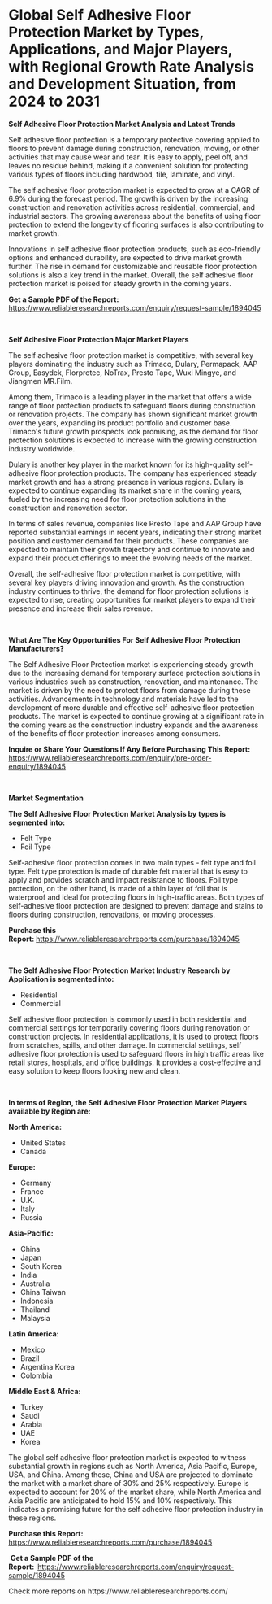<p><h1>Global Self Adhesive Floor Protection Market by Types, Applications, and Major Players, with Regional Growth Rate Analysis and Development Situation, from 2024 to 2031</h1></p><p><strong>Self Adhesive Floor Protection Market Analysis and Latest Trends</strong></p>
<p><p>Self adhesive floor protection is a temporary protective covering applied to floors to prevent damage during construction, renovation, moving, or other activities that may cause wear and tear. It is easy to apply, peel off, and leaves no residue behind, making it a convenient solution for protecting various types of floors including hardwood, tile, laminate, and vinyl.</p><p>The self adhesive floor protection market is expected to grow at a CAGR of 6.9% during the forecast period. The growth is driven by the increasing construction and renovation activities across residential, commercial, and industrial sectors. The growing awareness about the benefits of using floor protection to extend the longevity of flooring surfaces is also contributing to market growth.</p><p>Innovations in self adhesive floor protection products, such as eco-friendly options and enhanced durability, are expected to drive market growth further. The rise in demand for customizable and reusable floor protection solutions is also a key trend in the market. Overall, the self adhesive floor protection market is poised for steady growth in the coming years.</p></p>
<p><strong>Get a Sample PDF of the Report:&nbsp;</strong> <a href="https://www.reliableresearchreports.com/enquiry/request-sample/1894045">https://www.reliableresearchreports.com/enquiry/request-sample/1894045</a></p>
<p>&nbsp;</p>
<p><strong>Self Adhesive Floor Protection Major Market Players</strong></p>
<p><p>The self adhesive floor protection market is competitive, with several key players dominating the industry such as Trimaco, Dulary, Permapack, AAP Group, Easydek, Florprotec, NoTrax, Presto Tape, Wuxi Mingye, and Jiangmen MR.Film.</p><p>Among them, Trimaco is a leading player in the market that offers a wide range of floor protection products to safeguard floors during construction or renovation projects. The company has shown significant market growth over the years, expanding its product portfolio and customer base. Trimaco's future growth prospects look promising, as the demand for floor protection solutions is expected to increase with the growing construction industry worldwide.</p><p>Dulary is another key player in the market known for its high-quality self-adhesive floor protection products. The company has experienced steady market growth and has a strong presence in various regions. Dulary is expected to continue expanding its market share in the coming years, fueled by the increasing need for floor protection solutions in the construction and renovation sector.</p><p>In terms of sales revenue, companies like Presto Tape and AAP Group have reported substantial earnings in recent years, indicating their strong market position and customer demand for their products. These companies are expected to maintain their growth trajectory and continue to innovate and expand their product offerings to meet the evolving needs of the market.</p><p>Overall, the self-adhesive floor protection market is competitive, with several key players driving innovation and growth. As the construction industry continues to thrive, the demand for floor protection solutions is expected to rise, creating opportunities for market players to expand their presence and increase their sales revenue.</p></p>
<p>&nbsp;</p>
<p><strong>What Are The Key Opportunities For Self Adhesive Floor Protection Manufacturers?</strong></p>
<p><p>The Self Adhesive Floor Protection market is experiencing steady growth due to the increasing demand for temporary surface protection solutions in various industries such as construction, renovation, and maintenance. The market is driven by the need to protect floors from damage during these activities. Advancements in technology and materials have led to the development of more durable and effective self-adhesive floor protection products. The market is expected to continue growing at a significant rate in the coming years as the construction industry expands and the awareness of the benefits of floor protection increases among consumers.</p></p>
<p><strong>Inquire or Share Your Questions If Any Before Purchasing This Report:</strong> <a href="https://www.reliableresearchreports.com/enquiry/pre-order-enquiry/1894045">https://www.reliableresearchreports.com/enquiry/pre-order-enquiry/1894045</a></p>
<p>&nbsp;</p>
<p><strong>Market Segmentation</strong></p>
<p><strong>The Self Adhesive Floor Protection Market Analysis by types is segmented into:</strong></p>
<p><ul><li>Felt Type</li><li>Foil Type</li></ul></p>
<p><p>Self-adhesive floor protection comes in two main types - felt type and foil type. Felt type protection is made of durable felt material that is easy to apply and provides scratch and impact resistance to floors. Foil type protection, on the other hand, is made of a thin layer of foil that is waterproof and ideal for protecting floors in high-traffic areas. Both types of self-adhesive floor protection are designed to prevent damage and stains to floors during construction, renovations, or moving processes.</p></p>
<p><strong>Purchase this Report:&nbsp;</strong><a href="https://www.reliableresearchreports.com/purchase/1894045">https://www.reliableresearchreports.com/purchase/1894045</a></p>
<p>&nbsp;</p>
<p><strong>The Self Adhesive Floor Protection Market Industry Research by Application is segmented into:</strong></p>
<p><ul><li>Residential</li><li>Commercial</li></ul></p>
<p><p>Self adhesive floor protection is commonly used in both residential and commercial settings for temporarily covering floors during renovation or construction projects. In residential applications, it is used to protect floors from scratches, spills, and other damage. In commercial settings, self adhesive floor protection is used to safeguard floors in high traffic areas like retail stores, hospitals, and office buildings. It provides a cost-effective and easy solution to keep floors looking new and clean.</p></p>
<p>&nbsp;</p>
<p><strong>In terms of Region, the Self Adhesive Floor Protection Market Players available by Region are:</strong></p>
<p>
    <p> <strong> North America: </strong>
        <ul>
            <li>United States</li>
            <li>Canada</li>
        </ul>
        </p> 
    <p> <strong> Europe: </strong>
        <ul>
            <li>Germany</li>
            <li>France</li>
            <li>U.K.</li>
            <li>Italy</li>
            <li>Russia</li>
        </ul>
        </p> 
    <p> <strong> Asia-Pacific: </strong>
        <ul>
            <li>China</li>
            <li>Japan</li>
            <li>South Korea</li>
            <li>India</li>
            <li>Australia</li>
            <li>China Taiwan</li>
            <li>Indonesia</li>
            <li>Thailand</li>
            <li>Malaysia</li>
        </ul>
        </p> 
    <p> <strong> Latin America: </strong>
        <ul>
            <li>Mexico</li>
            <li>Brazil</li>
            <li>Argentina Korea</li>
            <li>Colombia</li>
        </ul>
        </p> 
    <p> <strong> Middle East & Africa: </strong>
        <ul>
            <li>Turkey</li>
            <li>Saudi</li>
            <li>Arabia</li>
            <li>UAE</li>
            <li>Korea</li>
        </ul>
    </p>
    </p>
<p><p>The global self adhesive floor protection market is expected to witness substantial growth in regions such as North America, Asia Pacific, Europe, USA, and China. Among these, China and USA are projected to dominate the market with a market share of 30% and 25% respectively. Europe is expected to account for 20% of the market share, while North America and Asia Pacific are anticipated to hold 15% and 10% respectively. This indicates a promising future for the self adhesive floor protection industry in these regions.</p></p>
<p><strong>Purchase this Report: </strong><a href="https://www.reliableresearchreports.com/purchase/1894045">https://www.reliableresearchreports.com/purchase/1894045</a></p>
<p>&nbsp;<strong>Get a Sample PDF of the Report:&nbsp;&nbsp;</strong><a href="https://www.reliableresearchreports.com/enquiry/request-sample/1894045">https://www.reliableresearchreports.com/enquiry/request-sample/1894045</a></p>
<p><strong></strong></p>
<p>Check more reports on https://www.reliableresearchreports.com/</p>
